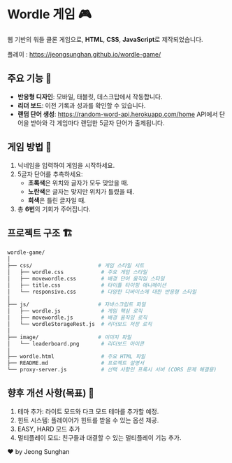 # Wordle 게임 🎮
웹 기반의 워들 클론 게임으로, **HTML**, **CSS**, **JavaScript**로 제작되었습니다.

플레이 : https://jeongsunghan.github.io/wordle-game/

## 주요 기능 🚀
- **반응형 디자인**: 모바일, 태블릿, 데스크탑에서 작동합니다.
- **리더 보드**: 이전 기록과 성과를 확인할 수 있습니다.
- **랜덤 단어 생성**: https://random-word-api.herokuapp.com/home API에서 단어을 받아와 각 게임마다 랜덤한 5글자 단어가 출제됩니다.


## 게임 방법 🎯

1. 닉네임을 입력하여 게임을 시작하세요.
2. 5글자 단어를 추측하세요:
   - **초록색**은 위치와 글자가 모두 맞았을 때.
   - **노란색**은 글자는 맞지만 위치가 틀렸을 때.
   - **회색**은 틀린 글자일 때.
3. 총 **6번**의 기회가 주어집니다.

## 프로젝트 구조 🏗️
```bash
wordle-game/
│
├── css/                     # 게임 스타일 시트
│   ├── wordle.css            # 주요 게임 스타일
│   ├── movewordle.css        # 배경 단어 움직임 스타일
│   ├── title.css             # 타이틀 타이핑 애니메이션
│   └── responsive.css        # 다양한 디바이스에 대한 반응형 스타일
│
├── js/                      # 자바스크립트 파일
│   ├── wordle.js             # 게임 핵심 로직
│   ├── movewordle.js         # 배경 움직임 로직
│   └── wordleStorageRest.js  # 리더보드 저장 로직
│
├── image/                   # 이미지 파일
│   └── leaderboard.png       # 리더보드 아이콘
│
├── wordle.html               # 주요 HTML 파일
├── README.md                 # 프로젝트 설명서
└── proxy-server.js           # 선택 사항인 프록시 서버 (CORS 문제 해결용)
```

## 향후 개선 사항(목표) 🔮
1. 테마 추가: 라이트 모드와 다크 모드 테마를 추가할 예정.
2. 힌트 시스템: 플레이어가 힌트를 받을 수 있는 옵션 제공.
3. EASY, HARD 모드 추가 
3. 멀티플레이 모드: 친구들과 대결할 수 있는 멀티플레이 기능 추가.

❤️ by Jeong Sunghan
